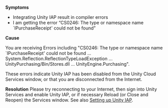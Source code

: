 

**Symptoms**


- Integrating Unity IAP result in compiler errors
- I am getting the error “CS0246: The type or namespace name `IPurchaseReceipt' could not be found”



**Cause**



You are receiving Errors including "CS0246: The type or namespace name `IPurchaseReceipt' could not be found ... System.Reflection.ReflectionTypeLoadException ... UnityPurchasing/Bin/Stores.dll ... UnityEngine.Purchasing".



These errors indicate Unity IAP has been disabled from the Unity Cloud Services window, or that you are disconnected from the Internet.



**Resolution** 
Please try reconnecting to your Internet, then sign into Unity Services and enable Unity IAP, or if necessary Reload (or Close and Reopen) the Services window. See also [Setting up Unity IAP](http://docs.unity3d.com/Manual/UnityIAPSettingUp.html).

